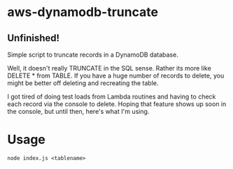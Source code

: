 # aws-dynamodb-truncate
## Unfinished!

Simple script to truncate records in a DynamoDB database.  

Well, it doesn't really TRUNCATE in the SQL sense.  Rather its more like DELETE * from TABLE.  If you have a huge number of records to delete, you might be better off deleting and recreating the table. 

I got tired of doing test loads from Lambda routines and having to check each record via the console to delete.  Hoping that feature shows up soon in the console, but until then, here's what I'm using.

# Usage
~~~
node index.js <tablename>
~~~
